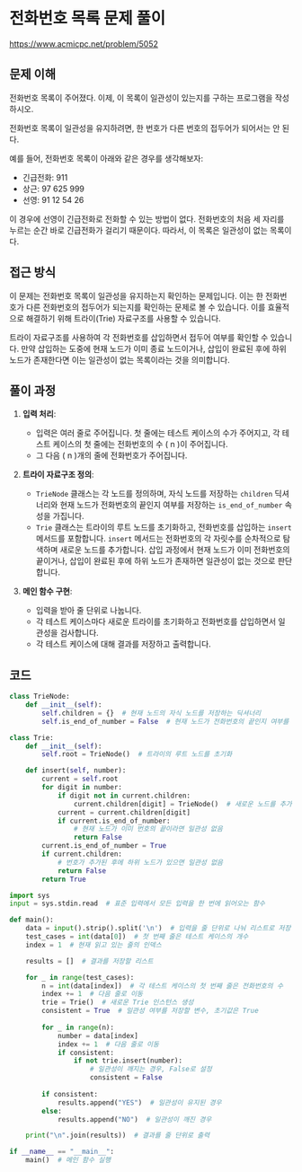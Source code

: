 # 전화번호 목록 문제 풀이

https://www.acmicpc.net/problem/5052

## 문제 이해

전화번호 목록이 주어졌다. 이제, 이 목록이 일관성이 있는지를 구하는 프로그램을 작성하시오.

전화번호 목록이 일관성을 유지하려면, 한 번호가 다른 번호의 접두어가 되어서는 안 된다.

예를 들어, 전화번호 목록이 아래와 같은 경우를 생각해보자:
- 긴급전화: 911
- 상근: 97 625 999
- 선영: 91 12 54 26

이 경우에 선영이 긴급전화로 전화할 수 있는 방법이 없다. 전화번호의 처음 세 자리를 누르는 순간 바로 긴급전화가 걸리기 때문이다. 따라서, 이 목록은 일관성이 없는 목록이다.

## 접근 방식

이 문제는 전화번호 목록이 일관성을 유지하는지 확인하는 문제입니다. 이는 한 전화번호가 다른 전화번호의 접두어가 되는지를 확인하는 문제로 볼 수 있습니다. 이를 효율적으로 해결하기 위해 트라이(Trie) 자료구조를 사용할 수 있습니다.

트라이 자료구조를 사용하여 각 전화번호를 삽입하면서 접두어 여부를 확인할 수 있습니다. 만약 삽입하는 도중에 현재 노드가 이미 종료 노드이거나, 삽입이 완료된 후에 하위 노드가 존재한다면 이는 일관성이 없는 목록이라는 것을 의미합니다.

## 풀이 과정

1. **입력 처리**:
   - 입력은 여러 줄로 주어집니다. 첫 줄에는 테스트 케이스의 수가 주어지고, 각 테스트 케이스의 첫 줄에는 전화번호의 수 \( n \)이 주어집니다.
   - 그 다음 \( n \)개의 줄에 전화번호가 주어집니다.

2. **트라이 자료구조 정의**:
   - `TrieNode` 클래스는 각 노드를 정의하며, 자식 노드를 저장하는 `children` 딕셔너리와 현재 노드가 전화번호의 끝인지 여부를 저장하는 `is_end_of_number` 속성을 가집니다.
   - `Trie` 클래스는 트라이의 루트 노드를 초기화하고, 전화번호를 삽입하는 `insert` 메서드를 포함합니다. `insert` 메서드는 전화번호의 각 자릿수를 순차적으로 탐색하며 새로운 노드를 추가합니다. 삽입 과정에서 현재 노드가 이미 전화번호의 끝이거나, 삽입이 완료된 후에 하위 노드가 존재하면 일관성이 없는 것으로 판단합니다.

3. **메인 함수 구현**:
   - 입력을 받아 줄 단위로 나눕니다.
   - 각 테스트 케이스마다 새로운 트라이를 초기화하고 전화번호를 삽입하면서 일관성을 검사합니다.
   - 각 테스트 케이스에 대해 결과를 저장하고 출력합니다.

## 코드
```python
class TrieNode:
    def __init__(self):
        self.children = {}  # 현재 노드의 자식 노드를 저장하는 딕셔너리
        self.is_end_of_number = False  # 현재 노드가 전화번호의 끝인지 여부를 저장

class Trie:
    def __init__(self):
        self.root = TrieNode()  # 트라이의 루트 노드를 초기화

    def insert(self, number):
        current = self.root
        for digit in number:
            if digit not in current.children:
                current.children[digit] = TrieNode()  # 새로운 노드를 추가
            current = current.children[digit]
            if current.is_end_of_number:
                # 현재 노드가 이미 번호의 끝이라면 일관성 없음
                return False
        current.is_end_of_number = True
        if current.children:
            # 번호가 추가된 후에 하위 노드가 있으면 일관성 없음
            return False
        return True

import sys
input = sys.stdin.read  # 표준 입력에서 모든 입력을 한 번에 읽어오는 함수

def main():
    data = input().strip().split('\n')  # 입력을 줄 단위로 나눠 리스트로 저장
    test_cases = int(data[0])  # 첫 번째 줄은 테스트 케이스의 개수
    index = 1  # 현재 읽고 있는 줄의 인덱스

    results = []  # 결과를 저장할 리스트

    for _ in range(test_cases):
        n = int(data[index])  # 각 테스트 케이스의 첫 번째 줄은 전화번호의 수
        index += 1  # 다음 줄로 이동
        trie = Trie()  # 새로운 Trie 인스턴스 생성
        consistent = True  # 일관성 여부를 저장할 변수, 초기값은 True
        
        for _ in range(n):
            number = data[index]
            index += 1  # 다음 줄로 이동
            if consistent:
                if not trie.insert(number):
                    # 일관성이 깨지는 경우, False로 설정
                    consistent = False
        
        if consistent:
            results.append("YES")  # 일관성이 유지된 경우
        else:
            results.append("NO")  # 일관성이 깨진 경우

    print("\n".join(results))  # 결과를 줄 단위로 출력

if __name__ == "__main__":
    main()  # 메인 함수 실행
